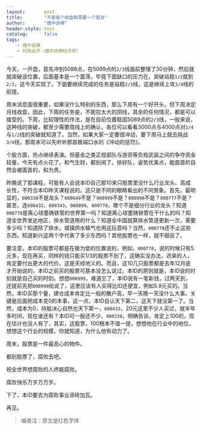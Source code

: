 ```yaml
---
layout:       post
title:        "不是每个收盘都需要一个题目"
author:       "缠中说禅"
header-style: text
catalog:      false
tags:
    - 缠中说禅
    - 时政经济（缠中说禅经济学）
---
```


今天，一开盘，首先冲到5088点，在5089点的`2/3`线面前整理了30分钟，然后就就突破该位置，后面基本是一个震荡，毕竟下面缺口的压力在。突破站稳`1/2`就到`2/3`，这今天实现了。下面要继续完成的任务是站稳`2/3`线，这是继续上攻`3/4`线的前提。



周末消息面很重要，如果没什么特别的东西，那么下周有一个好开头，但下周决定月线收盘，因此，下周的任务是，不能拉太大的阴线，其余的任何情况，都是可以接受的。下周，比较理性的作法，是在目前位置稳固5089点的`2/3`线，一般来说，这种线的突破，都至少需要周线上的确认，各位可以看看3000点与4000点对`1/4`与`1/2`线的突破就知道了。当然，如果大家一定要很冲动，要下周马上就去挑战`3/4`线，那周末可以先听听那首极端口水的《冲动的惩罚》。



个股方面，热点继续表演。但基金之类正规部队与游资等负规武装之间的争夺资金较量，今天有点火花了。和气生财，都别闹了。排好队，姿势优美点，能面首的自然会被面首的，和为贵。



昨晚说了那课程，可能有人会说本ID自己那10来只股票里没什么行业龙头、高成长性，不符合本ID昨天课程说的。这只是不同的眼睛看出的不同景象。首先，最明显的，`000338`不是龙头？`600649`不是？`000999`不是？`000998`不是？`000777`不是？甚至，连`600432`、`600343`、`000099`、`000778`，哪个不是细分行业的龙头？知道`000778`是离心球墨铸铁管的世界第一吗？知道离心球墨铸铁管在干什么的吗？知道全世界发达地区，排水管道用的什么？知道全中国就算排水管道更新一次，需要多少吗？知道除了排水，城镇供水输气也用这玩意吗？当然，`000778`还不止这些东西，知道新兴这两个字代表了多少东西吗？其他股票也一样，就不细说了。



要注意，本ID的股票可都是在极为低的位置说的，例如，`000778`，说的时候只有5元多，现在再买，同样的钱只能买1/3的股票不到了，这确实没办法，迟来的人，肯定要付出更大的代价，这是天经地义的。而且，这10几只股票都是去年12月底才开始说的，本ID之前买的股票可基本没怎么说过。本ID的原则就是，本ID说的时刻就是自己买的时刻。想想`000999`，难道忘了，本ID说有一笔新钱，过两天到，还提前先把`000999`给说了，这里应该有人买得比ID还便宜，例如5.9元买的。当然，本ID买那个量，建仓成本肯定比一般的散户高，早一天晚一天没什么大事。关键是后面把成本变0的本事，这一点，本ID自认天下第二，这天下就没第一了。当然，成本为0，持股决心自然也天下第一，`600432`，20元这里不少人买过，就半年多时间，现在谁还有？本ID可一股还不少。`000338`，明确告诉，肯定上100的，现在估计也没人有了，其实，这股票，100根本不值一提，想想他在行业中的地位，想想这个行业的规模，你就知道，为什么他有动力了。



周末，股票是一件最恶心的物件。

都别股票了，腐败去吧。

祝全世界想腐败的人终能腐败。

腐败快乐万岁万万岁。

下了，本ID要去为腐败事业添砖加瓦。

再见。



> 编者注：原文是红色字体
